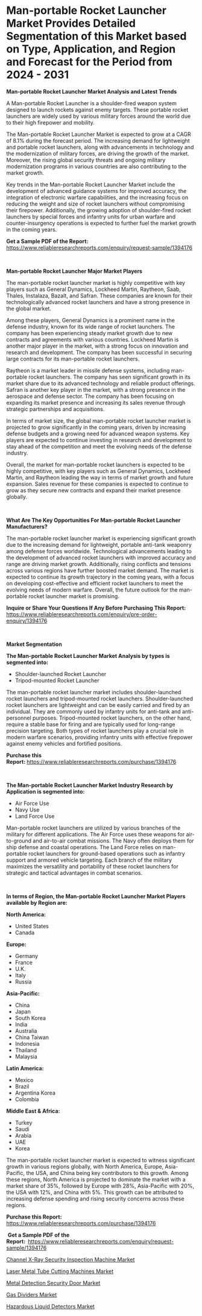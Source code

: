 <p><h1>Man-portable Rocket Launcher Market Provides Detailed Segmentation of this Market based on Type, Application, and Region and Forecast for the Period from 2024 - 2031</h1></p><p><strong>Man-portable Rocket Launcher Market Analysis and Latest Trends</strong></p>
<p><p>A Man-portable Rocket Launcher is a shoulder-fired weapon system designed to launch rockets against enemy targets. These portable rocket launchers are widely used by various military forces around the world due to their high firepower and mobility.</p><p>The Man-portable Rocket Launcher Market is expected to grow at a CAGR of 8.1% during the forecast period. The increasing demand for lightweight and portable rocket launchers, along with advancements in technology and the modernization of military forces, are driving the growth of the market. Moreover, the rising global security threats and ongoing military modernization programs in various countries are also contributing to the market growth.</p><p>Key trends in the Man-portable Rocket Launcher Market include the development of advanced guidance systems for improved accuracy, the integration of electronic warfare capabilities, and the increasing focus on reducing the weight and size of rocket launchers without compromising their firepower. Additionally, the growing adoption of shoulder-fired rocket launchers by special forces and infantry units for urban warfare and counter-insurgency operations is expected to further fuel the market growth in the coming years.</p></p>
<p><strong>Get a Sample PDF of the Report:&nbsp;</strong> <a href="https://www.reliableresearchreports.com/enquiry/request-sample/1394176">https://www.reliableresearchreports.com/enquiry/request-sample/1394176</a></p>
<p>&nbsp;</p>
<p><strong>Man-portable Rocket Launcher Major Market Players</strong></p>
<p><p>The man-portable rocket launcher market is highly competitive with key players such as General Dynamics, Lockheed Martin, Raytheon, Saab, Thales, Instalaza, Bazalt, and Safran. These companies are known for their technologically advanced rocket launchers and have a strong presence in the global market.</p><p>Among these players, General Dynamics is a prominent name in the defense industry, known for its wide range of rocket launchers. The company has been experiencing steady market growth due to new contracts and agreements with various countries. Lockheed Martin is another major player in the market, with a strong focus on innovation and research and development. The company has been successful in securing large contracts for its man-portable rocket launchers.</p><p>Raytheon is a market leader in missile defense systems, including man-portable rocket launchers. The company has seen significant growth in its market share due to its advanced technology and reliable product offerings. Safran is another key player in the market, with a strong presence in the aerospace and defense sector. The company has been focusing on expanding its market presence and increasing its sales revenue through strategic partnerships and acquisitions.</p><p>In terms of market size, the global man-portable rocket launcher market is projected to grow significantly in the coming years, driven by increasing defense budgets and a growing need for advanced weapon systems. Key players are expected to continue investing in research and development to stay ahead of the competition and meet the evolving needs of the defense industry.</p><p>Overall, the market for man-portable rocket launchers is expected to be highly competitive, with key players such as General Dynamics, Lockheed Martin, and Raytheon leading the way in terms of market growth and future expansion. Sales revenue for these companies is expected to continue to grow as they secure new contracts and expand their market presence globally.</p></p>
<p>&nbsp;</p>
<p><strong>What Are The Key Opportunities For Man-portable Rocket Launcher Manufacturers?</strong></p>
<p><p>The man-portable rocket launcher market is experiencing significant growth due to the increasing demand for lightweight, portable anti-tank weaponry among defense forces worldwide. Technological advancements leading to the development of advanced rocket launchers with improved accuracy and range are driving market growth. Additionally, rising conflicts and tensions across various regions have further boosted market demand. The market is expected to continue its growth trajectory in the coming years, with a focus on developing cost-effective and efficient rocket launchers to meet the evolving needs of modern warfare. Overall, the future outlook for the man-portable rocket launcher market is promising.</p></p>
<p><strong>Inquire or Share Your Questions If Any Before Purchasing This Report:</strong> <a href="https://www.reliableresearchreports.com/enquiry/pre-order-enquiry/1394176">https://www.reliableresearchreports.com/enquiry/pre-order-enquiry/1394176</a></p>
<p>&nbsp;</p>
<p><strong>Market Segmentation</strong></p>
<p><strong>The Man-portable Rocket Launcher Market Analysis by types is segmented into:</strong></p>
<p><ul><li>Shoulder-launched Rocket Launcher</li><li>Tripod-mounted Rocket Launcher</li></ul></p>
<p><p>The man-portable rocket launcher market includes shoulder-launched rocket launchers and tripod-mounted rocket launchers. Shoulder-launched rocket launchers are lightweight and can be easily carried and fired by an individual. They are commonly used by infantry units for anti-tank and anti-personnel purposes. Tripod-mounted rocket launchers, on the other hand, require a stable base for firing and are typically used for long-range precision targeting. Both types of rocket launchers play a crucial role in modern warfare scenarios, providing infantry units with effective firepower against enemy vehicles and fortified positions.</p></p>
<p><strong>Purchase this Report:&nbsp;</strong><a href="https://www.reliableresearchreports.com/purchase/1394176">https://www.reliableresearchreports.com/purchase/1394176</a></p>
<p>&nbsp;</p>
<p><strong>The Man-portable Rocket Launcher Market Industry Research by Application is segmented into:</strong></p>
<p><ul><li>Air Force Use</li><li>Navy Use</li><li>Land Force Use</li></ul></p>
<p><p>Man-portable rocket launchers are utilized by various branches of the military for different applications. The Air Force uses these weapons for air-to-ground and air-to-air combat missions. The Navy often deploys them for ship defense and coastal operations. The Land Force relies on man-portable rocket launchers for ground-based operations such as infantry support and armored vehicle targeting. Each branch of the military maximizes the versatility and portability of these rocket launchers for strategic and tactical advantages in combat scenarios.</p></p>
<p>&nbsp;</p>
<p><strong>In terms of Region, the Man-portable Rocket Launcher Market Players available by Region are:</strong></p>
<p>
    <p> <strong> North America: </strong>
        <ul>
            <li>United States</li>
            <li>Canada</li>
        </ul>
        </p> 
    <p> <strong> Europe: </strong>
        <ul>
            <li>Germany</li>
            <li>France</li>
            <li>U.K.</li>
            <li>Italy</li>
            <li>Russia</li>
        </ul>
        </p> 
    <p> <strong> Asia-Pacific: </strong>
        <ul>
            <li>China</li>
            <li>Japan</li>
            <li>South Korea</li>
            <li>India</li>
            <li>Australia</li>
            <li>China Taiwan</li>
            <li>Indonesia</li>
            <li>Thailand</li>
            <li>Malaysia</li>
        </ul>
        </p> 
    <p> <strong> Latin America: </strong>
        <ul>
            <li>Mexico</li>
            <li>Brazil</li>
            <li>Argentina Korea</li>
            <li>Colombia</li>
        </ul>
        </p> 
    <p> <strong> Middle East & Africa: </strong>
        <ul>
            <li>Turkey</li>
            <li>Saudi</li>
            <li>Arabia</li>
            <li>UAE</li>
            <li>Korea</li>
        </ul>
    </p>
    </p>
<p><p>The man-portable rocket launcher market is expected to witness significant growth in various regions globally, with North America, Europe, Asia-Pacific, the USA, and China being key contributors to this growth. Among these regions, North America is projected to dominate the market with a market share of 35%, followed by Europe with 28%, Asia-Pacific with 20%, the USA with 12%, and China with 5%. This growth can be attributed to increasing defense spending and rising security concerns across these regions.</p></p>
<p><strong>Purchase this Report: </strong><a href="https://www.reliableresearchreports.com/purchase/1394176">https://www.reliableresearchreports.com/purchase/1394176</a></p>
<p>&nbsp;<strong>Get a Sample PDF of the Report:&nbsp;&nbsp;</strong><a href="https://www.reliableresearchreports.com/enquiry/request-sample/1394176">https://www.reliableresearchreports.com/enquiry/request-sample/1394176</a></p>
<p><strong></strong></p>
<p><p><a href="https://medium.com/@fernjenkins4565/channel-x-ray-security-inspection-machine-market-size-cagr-trends-2024-2030-fd7ab4c33c58">Channel X-Ray Security Inspection Machine Market</a></p><p><a href="https://medium.com/@fernjenkins4565/laser-metal-tube-cutting-machines-market-research-report-its-history-and-forecast-2024-to-2031-28ac90f45d67">Laser Metal Tube Cutting Machines Market</a></p><p><a href="https://medium.com/@fernjenkins4565/metal-detection-security-door-market-competitive-analysis-market-trends-and-forecast-to-2031-44012a0006bc">Metal Detection Security Door Market</a></p><p><a href="https://medium.com/@fernjenkins4565/gas-dividers-market-insight-market-trends-growth-forecasted-from-2024-to-2031-72d4665c0c1a">Gas Dividers Market</a></p><p><a href="https://medium.com/@fernjenkins4565/hazardous-liquid-detectors-market-insight-market-trends-growth-forecasted-from-2024-to-2031-d262400f58b7">Hazardous Liquid Detectors Market</a></p></p>